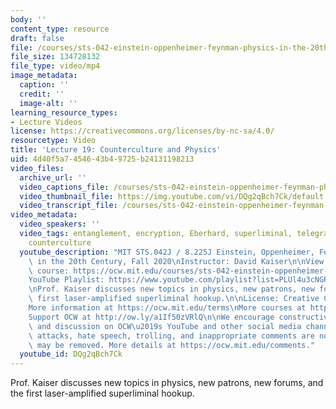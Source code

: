 ```yaml
---
body: ''
content_type: resource
draft: false
file: /courses/sts-042-einstein-oppenheimer-feynman-physics-in-the-20th-century-fall-2020/ocw_8225_sts042_lecture19_2020nov09_360p_16_9.mp4
file_size: 134728132
file_type: video/mp4
image_metadata:
  caption: ''
  credit: ''
  image-alt: ''
learning_resource_types:
- Lecture Videos
license: https://creativecommons.org/licenses/by-nc-sa/4.0/
resourcetype: Video
title: 'Lecture 19: Counterculture and Physics'
uid: 4d40f5a7-4546-43b4-9725-b24131198213
video_files:
  archive_url: ''
  video_captions_file: /courses/sts-042-einstein-oppenheimer-feynman-physics-in-the-20th-century-fall-2020/1mQCB71NcTgZc4Tw54LDmuDZOsDgNsUXB_transcript.webvtt
  video_thumbnail_file: https://img.youtube.com/vi/DQg2qBch7Ck/default.jpg
  video_transcript_file: /courses/sts-042-einstein-oppenheimer-feynman-physics-in-the-20th-century-fall-2020/1mQCB71NcTgZc4Tw54LDmuDZOsDgNsUXB_transcript.pdf
video_metadata:
  video_speakers: ''
  video_tags: entanglement, encryption, Eberhard, superliminal, telegraphy, quantum,
    counterculture
  youtube_description: "MIT STS.042J / 8.225J Einstein, Oppenheimer, Feynman: Physics\
    \ in the 20th Century, Fall 2020\nInstructor: David Kaiser\n\nView the complete\
    \ course: https://ocw.mit.edu/courses/sts-042-einstein-oppenheimer-feynman-physics-in-the-20th-century-fall-2020\n\
    YouTube Playlist: https://www.youtube.com/playlist?list=PLUl4u3cNGP63bAfjGas3TuA4ZCPUtN6Xf\n\
    \nProf. Kaiser discusses new topics in physics, new patrons, new forums, and the\
    \ first laser-amplified superliminal hookup.\n\nLicense: Creative Commons BY-NC-SA\n\
    More information at https://ocw.mit.edu/terms\nMore courses at https://ocw.mit.edu\n\
    Support OCW at http://ow.ly/a1If50zVRlQ\n\nWe encourage constructive comments\
    \ and discussion on OCW\u2019s YouTube and other social media channels. Personal\
    \ attacks, hate speech, trolling, and inappropriate comments are not allowed and\
    \ may be removed. More details at https://ocw.mit.edu/comments."
  youtube_id: DQg2qBch7Ck
---
```

Prof. Kaiser discusses new topics in physics, new patrons, new forums, and the first laser-amplified superliminal hookup.